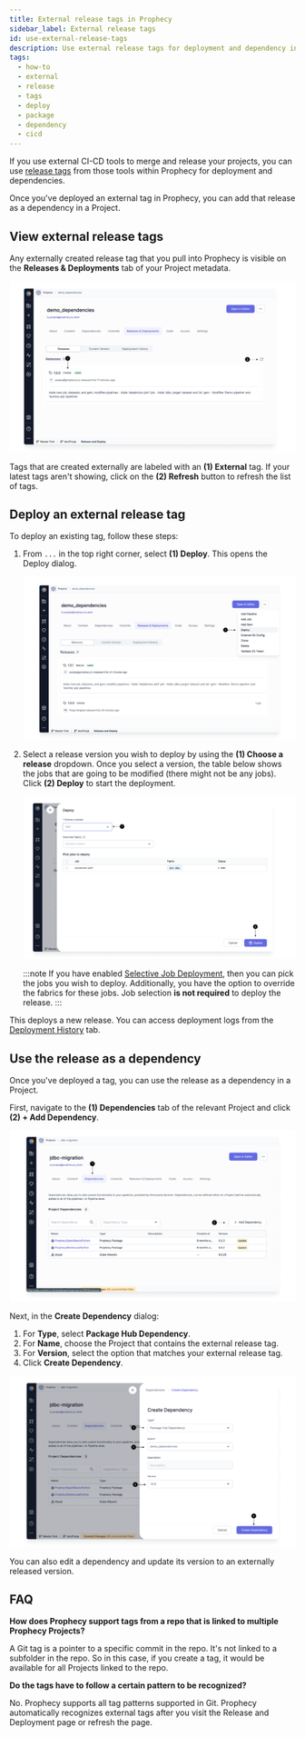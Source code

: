 ```yaml
---
title: External release tags in Prophecy
sidebar_label: External release tags
id: use-external-release-tags
description: Use external release tags for deployment and dependency in Prophecy
tags:
  - how-to
  - external
  - release
  - tags
  - deploy
  - package
  - dependency
  - cicd
---
```


If you use external CI-CD tools to merge and release your projects, you can use [release tags](https://git-scm.com/book/en/v2/Git-Basics-Tagging) from those tools within Prophecy for deployment and dependencies.

Once you've deployed an external tag in Prophecy, you can add that release as a dependency in a Project.

## View external release tags

Any externally created release tag that you pull into Prophecy is visible on the **Releases & Deployments** tab of your Project metadata.

![External_tags_list](img/external_release_tag_list.png)

Tags that are created externally are labeled with an **(1) External** tag. If your latest tags aren't showing, click on the **(2) Refresh** button to refresh the list of tags.

## Deploy an external release tag

To deploy an existing tag, follow these steps:

1. From `...` in the top right corner, select **(1) Deploy**. This opens the Deploy dialog.

   ![Deploy_button](img/external_release_tag_deploy.png)

2. Select a release version you wish to deploy by using the **(1) Choose a release** dropdown. Once you select a version, the table below shows the jobs that are going to be modified (there might not be any jobs). Click **(2) Deploy** to start the deployment.

   ![Deploy_start](img/external_release_tag_deploy_start.png)

   :::note
   If you have enabled [Selective Job Deployment](./deployment.md#selective-job-deployment), then you can pick the jobs you wish to deploy. Additionally, you have the option to override the fabrics for these jobs. Job selection **is not required** to deploy the release.
   :::

This deploys a new release. You can access deployment logs from the [Deployment History](./deployment.md#deployment-history) tab.

## Use the release as a dependency

Once you've deployed a tag, you can use the release as a dependency in a Project.

First, navigate to the **(1) Dependencies** tab of the relevant Project and click **(2) + Add Dependency**.

![Add_dependency](img/external_release_tag_dependency.png)

Next, in the **Create Dependency** dialog:

1. For **Type**, select **Package Hub Dependency**.
1. For **Name**, choose the Project that contains the external release tag.
1. For **Version**, select the option that matches your external release tag.
1. Click **Create Dependency**.

![Add_dependency_2](img/external_release_tag_create_dependency.png)

You can also edit a dependency and update its version to an externally released version.

## FAQ

**How does Prophecy support tags from a repo that is linked to multiple Prophecy Projects?**

A Git tag is a pointer to a specific commit in the repo. It's not linked to a subfolder in the repo. So in this case, if you create a tag, it would be available for all Projects linked to the repo.

**Do the tags have to follow a certain pattern to be recognized?**

No. Prophecy supports all tag patterns supported in Git. Prophecy automatically recognizes external tags after you visit the Release and Deployment page or refresh the page.
